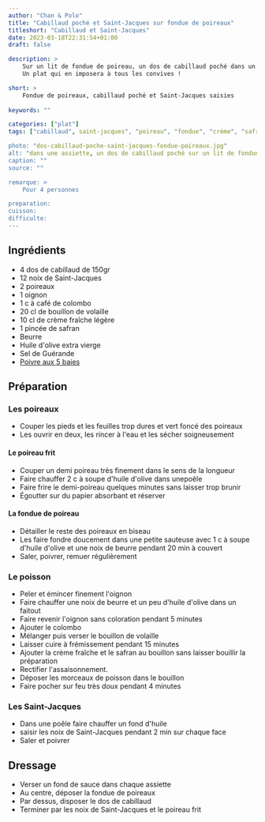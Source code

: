 ```yaml
---
author: "Chan & Polo"
title: "Cabillaud poché et Saint-Jacques sur fondue de poireaux"
titleshort: "Cabillaud et Saint-Jacques"
date: 2023-03-18T22:31:54+01:00
draft: false

description: >
    Sur un lit de fondue de poireau, un dos de cabillaud poché dans un bouillon onctueux et des noix de Saint-Jacques saisies.<br>
    Un plat qui en imposera à tous les convives !

short: >
    Fondue de poireaux, cabillaud poché et Saint-Jacques saisies
    
keywords: ""

categories: ["plat"]
tags: ["cabillaud", saint-jacques", "poireau", "fondue", "crème", "safran", "colombo", "oignon"]

photo: "dos-cabillaud-poche-saint-jacques-fondue-poireaux.jpg"
alt: "dans une assiette, un dos de cabillaud poché sur un lit de fondue de poireaux et des poireax frits dessus"
caption: ""
source: ""

remarque: >
    Pour 4 personnes

preparation: 
cuisson: 
difficulte:
---
```



## Ingrédients
- 4 dos de cabillaud de 150gr
- 12 noix de Saint-Jacques
- 2 poireaux
- 1 oignon
- 1 c à café de colombo
- 20 cl de bouillon de volaille
- 10 cl de crème fraîche légère
- 1 pincée de safran
- Beurre
- Huile d'olive extra vierge
- Sel de Guérande
- [Poivre aux 5 baies](https://www.lacuisinedesepices.fr/poivres/50-melange-5-baies.html)
## Préparation
### Les poireaux
- Couper les pieds et les feuilles trop dures et vert  foncé des poireaux
- Les ouvrir en deux, les rincer à l'eau et les sécher soigneusement
#### Le poireau frit
- Couper un demi poireau très finement dans le sens de la longueur
- Faire chauffer 2 c à soupe d'huile d'olive dans unepoêle
- Faire frire le demi-poireau quelques minutes sans laisser trop brunir
- Égoutter sur du papier absorbant et réserver
#### La fondue de poireau
- Détailler le reste des poireaux en biseau
- Les faire fondre doucement dans une petite sauteuse avec 1 c à soupe d'huile d'olive et une noix de beurre pendant 20 min à couvert
- Saler, poivrer, remuer régulièrement
### Le poisson
- Peler et émincer finement l'oignon
- Faire chauffer une noix de beurre et un peu d'huile d'olive dans un faitout
- Faire revenir l'oignon sans coloration pendant 5 minutes
- Ajouter le colombo
- Mélanger puis verser le bouillon de volaille
- Laisser cuire à frémissement pendant 15 minutes
- Ajouter la crème fraîche et le safran au bouillon sans laisser bouillir la préparation
- Rectifier l'assaisonnement.
- Déposer les morceaux de poisson dans le bouillon
- Faire pocher sur feu très doux pendant 4 minutes
### Les Saint-Jacques
- Dans une poêle faire chauffer un fond d'huile
- saisir les noix de Saint-Jacques pendant 2 min sur chaque face 
- Saler et poivrer
## Dressage
- Verser un fond de sauce dans chaque assiette
- Au centre, déposer la fondue de poireaux
- Par dessus, disposer le dos de cabillaud
- Terminer par les noix de Saint-Jacques et le poireau frit